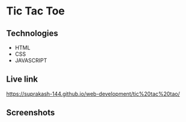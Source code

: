 # Tic Tac Toe

## Technologies
* HTML
* CSS
* JAVASCRIPT

## Live link

https://suprakash-144.github.io/web-development/tic%20tac%20tao/

## Screenshots

